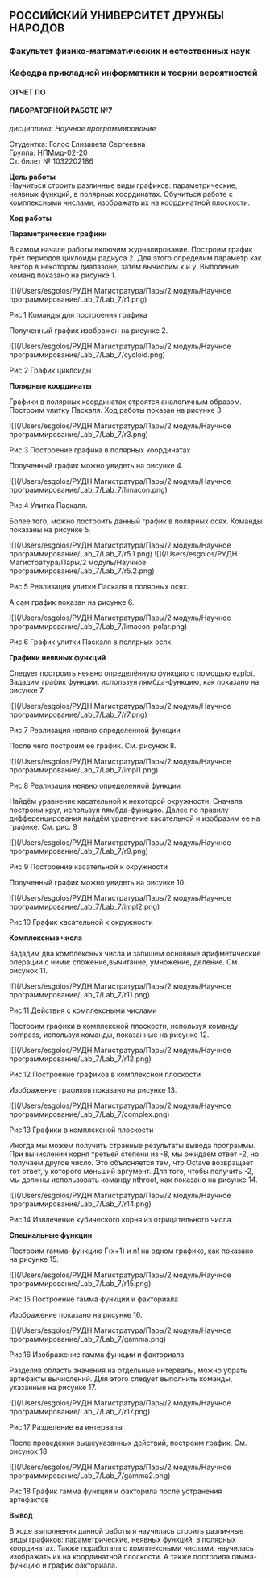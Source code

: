 ## РОССИЙСКИЙ УНИВЕРСИТЕТ ДРУЖБЫ НАРОДОВ  
### Факультет физико-математических и естественных наук  
### Кафедра прикладной информатики и теории вероятностей  


#### ОТЧЕТ ПО  
#### ЛАБОРАТОРНОЙ РАБОТЕ №7  

*дисциплина: Научное программирование*  

Студентка: Голос Елизавета Сергеевна  
Группа: НПМмд-02-20  
Ст. билет № 1032202186  


**Цель работы**  
Научиться строить различные виды графиков: параметрические, неявных функций, в полярных координатах. Обучиться работе с комплексными числами, изображать их на координатной плоскости.  

**Ход работы**  

**Параметрические графики**  

В самом начале работы включим журналирование. Построим график трёх периодов циклоиды радиуса 2. Для этого определим параметр как вектор в некотором диапазоне, затем вычислим x и y. Выполение команд показано на рисунке 1.


![](/Users/esgolos/РУДН Магистратура/Пары/2 модуль/Научное программирование/Lab_7/Lab_7/r1.png)  

Рис.1 Команды для построения графика   


Полученный график изображен на рисунке 2.  


![](/Users/esgolos/РУДН Магистратура/Пары/2 модуль/Научное программирование/Lab_7/Lab_7/cycloid.png)  

Рис.2 График циклоиды  


**Полярные координаты**  

Графики в полярных координатах строятся аналогичным образом. Построим улитку Паскаля. Ход работы показан на рисунке 3  


![](/Users/esgolos/РУДН Магистратура/Пары/2 модуль/Научное программирование/Lab_7/Lab_7/r3.png)  

Рис.3 Построение графика в полярных координатах  

Полученный график можно увидеть на рисунке 4.  

![](/Users/esgolos/РУДН Магистратура/Пары/2 модуль/Научное программирование/Lab_7/Lab_7/limacon.png)  

Рис.4 Улитка Паскаля.  

Более того, можно построить данный график в полярных осях. Команды показаны на рисунке 5.  

![](/Users/esgolos/РУДН Магистратура/Пары/2 модуль/Научное программирование/Lab_7/Lab_7/r5.1.png)
![](/Users/esgolos/РУДН Магистратура/Пары/2 модуль/Научное программирование/Lab_7/Lab_7/r5.2.png)

Рис.5 Реализация улитки Паскаля в полярных осях.  

А сам график показан на рисунке 6.

![](/Users/esgolos/РУДН Магистратура/Пары/2 модуль/Научное программирование/Lab_7/Lab_7/limacon-polar.png)  

Рис.6 График улитки Паскаля в полярных осях.  

**Графики неявных функций**  

Следует построить неявно определённую функцию с помощью ezplot. Зададим график функции, используя лямбда-функцию, как показано на рисунке 7.  

![](/Users/esgolos/РУДН Магистратура/Пары/2 модуль/Научное программирование/Lab_7/Lab_7/r7.png)  

Рис.7 Реализация неявно определенной функции  

После чего построим ее график. См. рисунок 8.  

![](/Users/esgolos/РУДН Магистратура/Пары/2 модуль/Научное программирование/Lab_7/Lab_7/impl1.png)  

Рис.8 Реализация неявно определенной функции  

Найдём уравнение касательной к некоторой окружности. Сначала построим круг, используя лямбда-функцию. Далее по правилу дифференцирования найдём уравнение касательной и изобразим  ее на графике. См. рис. 9  

![](/Users/esgolos/РУДН Магистратура/Пары/2 модуль/Научное программирование/Lab_7/Lab_7/r9.png)  

Рис.9 Построение касательной к окружности  

Полученный график можно увидеть на рисунке 10.  

![](/Users/esgolos/РУДН Магистратура/Пары/2 модуль/Научное программирование/Lab_7/Lab_7/impl2.png)  

Рис.10 График касательной к окружности  


**Комплексные числа**  

Зададим два комплексных числа и запишем основные арифметические операции с ними: сложение,вычитание,  умножение, деление. См. рисунок 11.  

![](/Users/esgolos/РУДН Магистратура/Пары/2 модуль/Научное программирование/Lab_7/Lab_7/r11.png)  

Рис.11 Действия с комплексными числами  

Построим графики в комплексной плоскости, используя команду compass, используя команды, показанные на рисунке 12.  

![](/Users/esgolos/РУДН Магистратура/Пары/2 модуль/Научное программирование/Lab_7/Lab_7/r12.png)  

Рис.12 Построение графиков в комплексной плоскости  

Изображение графиков показано на рисунке 13.  

![](/Users/esgolos/РУДН Магистратура/Пары/2 модуль/Научное программирование/Lab_7/Lab_7/complex.png)  

Рис.13 Графики в комплексной плоскости  

Иногда мы можем получить странные результаты вывода программы. При вычислении корня третьей степени из -8, мы ожидаем ответ -2, но получаем другое число. Это объясняется тем, что Octave возвращает тот ответ, у которого меньший аргумент. Для того, чтобы получить -2, мы должны использовать команду nthroot, как показано на рисунке 14.  

![](/Users/esgolos/РУДН Магистратура/Пары/2 модуль/Научное программирование/Lab_7/Lab_7/r14.png)  

Рис.14 Извлечение кубического корня из отрицательного числа.  

**Специальные функции**  

Построим гамма-функцию Г(х+1) и n! на одном графике, как показано на рисунке 15.  

![](/Users/esgolos/РУДН Магистратура/Пары/2 модуль/Научное программирование/Lab_7/Lab_7/r15.png)  

Рис.15 Построение гамма функции и факториала  

Изображение показано на рисунке 16.  

![](/Users/esgolos/РУДН Магистратура/Пары/2 модуль/Научное программирование/Lab_7/Lab_7/gamma.png)  

Рис.16 Изображение гамма функции и факториала  

Разделив область значения на отдельные интервалы, можно убрать артефакты вычислений. Для этого следует выполнить команды, указанные на рисунке 17.  


![](/Users/esgolos/РУДН Магистратура/Пары/2 модуль/Научное программирование/Lab_7/Lab_7/r17.png)  

Рис.17 Разделение на интервалы  

После проведения вышеуказанных действий, построим график. См. рисунок 18  

![](/Users/esgolos/РУДН Магистратура/Пары/2 модуль/Научное программирование/Lab_7/Lab_7/gamma2.png)  

Рис.18 График гамма функции и факторила после устранения артефактов  


**Вывод**  

В ходе выполнения данной работы я научилась строить различные виды графиков: параметрические, неявных функций, в полярных координатах. Также поработала с комплексными числами, научилась изображать их на координатной плоскости. А также построила гамма-функцию и график факториала. 